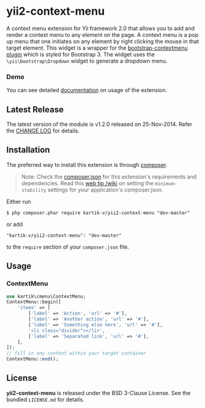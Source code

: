 yii2-context-menu
=================

A context menu extension for Yii framework 2.0 that allows you to add and render a context menu to any element on the page. A context menu 
is a pop up menu that one initiates on any element by right clicking the mouse in that target element. This widget is a wrapper for the 
[bootstrap-contextmenu plugin](https://github.com/sydcanem/bootstrap-contextmenu) which is styled for Bootstrap 3. The widget uses 
the `\yii\bootstrap\Dropdown` widget to generate a dropdown menu.

### Demo
You can see detailed [documentation](http://demos.krajee.com/context-menu) on usage of the extension.

## Latest Release
The latest version of the module is v1.2.0 released on 25-Nov-2014. Refer the [CHANGE LOG](https://github.com/kartik-v/yii2-builder/blob/master/CHANGE.md) for details.

## Installation

The preferred way to install this extension is through [composer](http://getcomposer.org/download/).

> Note: Check the [composer.json](https://github.com/kartik-v/yii2-context-menu/blob/master/composer.json) for this extension's requirements and dependencies. Read this [web tip /wiki](http://webtips.krajee.com/setting-composer-minimum-stability-application/) on setting the `minimum-stability` settings for your application's composer.json.

Either run

```
$ php composer.phar require kartik-v/yii2-context-menu "dev-master"
```

or add

```
"kartik-v/yii2-context-menu": "dev-master"
```

to the ```require``` section of your `composer.json` file.

## Usage

### ContextMenu

```php
use kartik\cmenu\ContextMenu;
ContextMenu::begin([
    'items' => [
        ['label' => 'Action', 'url' => '#'],
        ['label' => 'Another action', 'url' => '#'],
        ['label' => 'Something else here', 'url' => '#'],
        '<li class="divider"></li>',
        ['label' => 'Separated link', 'url' => '#'],
    ],
]); 
// fill in any content within your target container
ContextMenu::end();
```

## License

**yii2-context-menu** is released under the BSD 3-Clause License. See the bundled `LICENSE.md` for details.